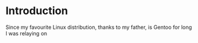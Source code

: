 # Introduction

Since my favourite Linux distribution, thanks to my father, is Gentoo
for long I was relaying on
